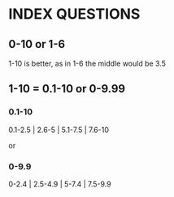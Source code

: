 # INDEX QUESTIONS

## 0-10 or 1-6
1-10 is better, as in 1-6 the middle would be 3.5


## 1-10 = 0.1-10 or 0-9.99

### 0.1-10
0.1-2.5 | 2.6-5 | 5.1-7.5 | 7.6-10

or

### 0-9.9
0-2.4 | 2.5-4.9 | 5-7.4 | 7.5-9.9


